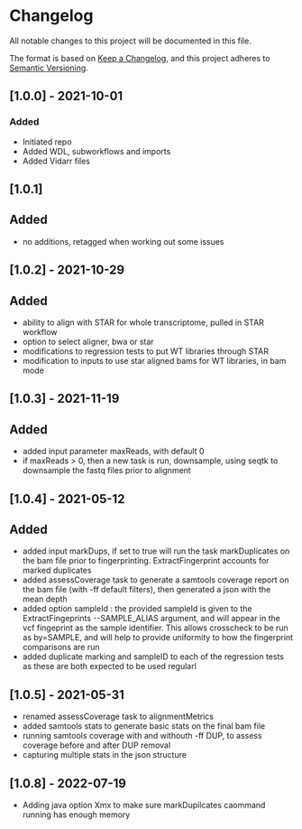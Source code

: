 # Changelog
All notable changes to this project will be documented in this file.

The format is based on [Keep a Changelog](https://keepachangelog.com/en/1.0.0/),
and this project adheres to [Semantic Versioning](https://semver.org/spec/v2.0.0.html).

## [1.0.0] - 2021-10-01
### Added
- Initiated repo
- Added WDL, subworkflows and imports
- Added Vidarr files

## [1.0.1]
## Added
- no additions, retagged when working out some issues

## [1.0.2] - 2021-10-29
## Added
- ability to align with STAR for whole transcriptome, pulled in STAR workflow
- option to select aligner, bwa or star
- modifications to regression tests to put WT libraries through STAR
- modification to inputs to use star aligned bams for WT libraries, in bam mode

## [1.0.3] - 2021-11-19
## Added
- added input parameter maxReads, with default 0
- if maxReads > 0, then a new task is run, downsample, using seqtk to downsample the fastq files prior to alignment


## [1.0.4] - 2021-05-12
## Added
- added input markDups, if set to true will run the task markDuplicates on the bam file prior to fingerprinting.  ExtractFingerprint accounts for marked duplicates
- added assessCoverage task to generate a samtools coverage report on the bam file (with -ff default filters), then generated a json with the mean depth
- added option sampleId : the provided sampleId is given to the ExtractFingeprints --SAMPLE_ALIAS argument, and will appear in the vcf fingeprint as the sample identifier.  This allows crosscheck to be run as by=SAMPLE, and will help to provide uniformity to how the fingerprint comparisons are run
- added duplicate marking and sampleID to each of the regression tests as these are both expected to be used regularl


## [1.0.5] - 2021-05-31
- renamed assessCoverage task to alignmentMetrics
- added samtools stats to generate basic stats on the final bam file
- running samtools coverage with and withouth -ff DUP, to assess coverage before and after DUP removal
- capturing multiple stats in the json structure

## [1.0.8] - 2022-07-19
- Adding java option Xmx to make sure markDupilcates caommand running has enough memory 
